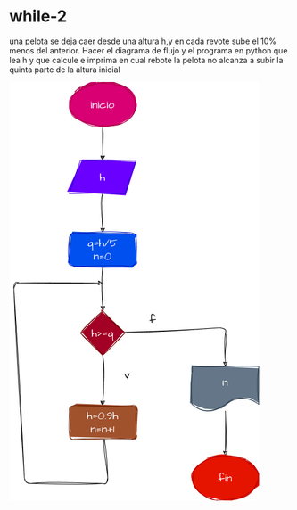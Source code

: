 # while-2
una pelota se deja caer desde una altura h,y en cada revote sube el 10% menos del anterior. Hacer el diagrama de flujo y el programa en python que lea h y que calcule e imprima en cual rebote la pelota no alcanza a subir la quinta parte de la altura inicial


![diagrama de flujo](diagrama.png)
